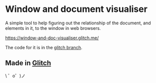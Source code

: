 Window and document visualiser
=================

A simple tool to help figuring out the relationship of the document, and elements in it, to the window in web browsers.

https://window-and-doc-visualiser.glitch.me/

The code for it is in the [glitch branch](https://github.com/tombye/window-and-document-visualiser/tree/glitch).

Made in [Glitch](https://glitch.com/)
-------------------

\ ゜o゜)ノ
